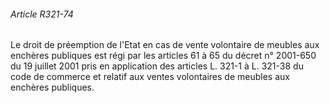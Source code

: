 ###### Article R321-74

Le droit de préemption de l'Etat en cas de vente volontaire de meubles aux enchères publiques est régi par les articles 61 à 65 du décret n° 2001-650 du 19 juillet 2001 pris en application des articles L. 321-1 à L. 321-38 du code de commerce et relatif aux ventes volontaires de meubles aux enchères publiques.

